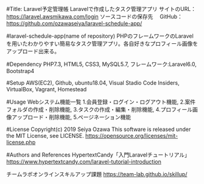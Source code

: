 #Title: Laravel予定管理帳 
Laravelで作成したタスク管理アプリ 
サイトのURL：  https://laravel.awsmikawa.com/login
ソースコードの保存先　 GitHub：https://github.com/ozawaseiya/laravel-schedule-app/

#laravel-schedule-app(name of repository) 
PHPのフレームワークのLaravelを用いたわかりやすい簡易なタスク管理アプリ。各自好きなプロフィール画像をアップロード出来る。

#Dependency 
PHP7.3, HTML5, CSS3, MySQL5.7, フレームワーク:Laravel6.0, Bootstrap4

#Setup 
AWS(EC2), Github, ubuntu18.04, Visual Stadio Code Insiders, VirtualBox, Vagrant, Homestead

#Usage 
Webシステム機能一覧 
1.会員登録・ログイン・ログアウト機能, 2.案件フォルダの作成・削除機能, 3.タスクの作成・編集・削除機能, 4.プロフィール画像アップロード・削除機能, 5.ページネーション機能

#License Copyright(c) 2019 Seiya Ozawa This software is released under the MIT License, see LICENSE. https://opensource.org/licenses/mit-license.php

#Authors and References 
HypertextCandy「入門Laravelチュートリアル」https://www.hypertextcandy.com/laravel-tutorial-introduction 

チームラボオンラインスキルアップ課題 https://team-lab.github.io/skillup/

